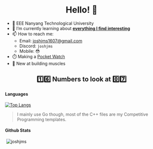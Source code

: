 <h1 align="center"> Hello! 👋 </h1>

- 🏫 EEE Nanyang Technological University 
- 🔭 I’m currently learning about <ins>**everything I find interesting**</ins>
- 📫 How to reach me:
  - Email: joshjms1607@gmail.com
  - Discord: `joshjms`
  - Mobile: 😳
- ⏱️ Making a [Pocket Watch](https://github.com/joshjms/pocket-watch)
- 💪 New at building muscles

<h2 align="center"> 1️⃣6️⃣ Numbers to look at 0️⃣7️⃣ </h2>

#### Languages
[![Top Langs](https://github-readme-stats.vercel.app/api/top-langs/?username=joshjms&layout=compact)](https://github.com/anuraghazra/github-readme-stats)

> I mainly use Go though, most of the C++ files are my Competitive Programming templates.

#### Github Stats
<p>&nbsp;<img align="center" src="https://github-readme-stats.vercel.app/api?username=joshjms&show_icons=true&locale=en" alt="joshjms" /></p>
